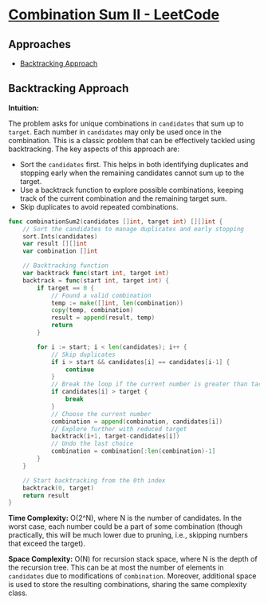 # [Combination Sum II - LeetCode](https://leetcode.com/problems/combination-sum-ii/)

## Approaches
- [Backtracking Approach](#backtracking-approach)

## Backtracking Approach

**Intuition:**

The problem asks for unique combinations in `candidates` that sum up to `target`. Each number in `candidates` may only be used once in the combination. This is a classic problem that can be effectively tackled using backtracking. The key aspects of this approach are:
- Sort the `candidates` first. This helps in both identifying duplicates and stopping early when the remaining candidates cannot sum up to the target.
- Use a backtrack function to explore possible combinations, keeping track of the current combination and the remaining target sum.
- Skip duplicates to avoid repeated combinations.

```go
func combinationSum2(candidates []int, target int) [][]int {
    // Sort the candidates to manage duplicates and early stopping
    sort.Ints(candidates)
    var result [][]int
    var combination []int

    // Backtracking function
    var backtrack func(start int, target int)
    backtrack = func(start int, target int) {
        if target == 0 {
            // Found a valid combination
            temp := make([]int, len(combination))
            copy(temp, combination)
            result = append(result, temp)
            return
        }

        for i := start; i < len(candidates); i++ {
            // Skip duplicates
            if i > start && candidates[i] == candidates[i-1] {
                continue
            }
            // Break the loop if the current number is greater than target
            if candidates[i] > target {
                break
            }
            // Choose the current number
            combination = append(combination, candidates[i])
            // Explore further with reduced target
            backtrack(i+1, target-candidates[i])
            // Undo the last choice
            combination = combination[:len(combination)-1]
        }
    }

    // Start backtracking from the 0th index
    backtrack(0, target)
    return result
}
```

**Time Complexity:** O(2^N), where N is the number of candidates. In the worst case, each number could be a part of some combination (though practically, this will be much lower due to pruning, i.e., skipping numbers that exceed the target).

**Space Complexity:** O(N) for recursion stack space, where N is the depth of the recursion tree. This can be at most the number of elements in `candidates` due to modifications of `combination`. Moreover, additional space is used to store the resulting combinations, sharing the same complexity class.

